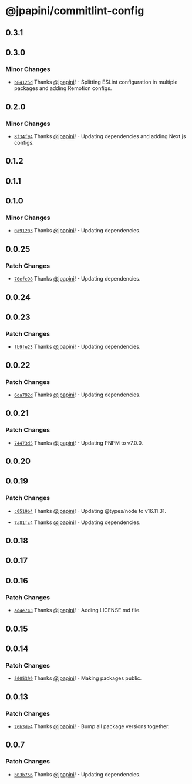 # @jpapini/commitlint-config

## 0.3.1

## 0.3.0

### Minor Changes

-   [`b84125d`](https://github.com/jpapini/tools-javascript/commit/b84125d8873722aeb0b893633e20270df5d14128) Thanks [@jpapini](https://github.com/jpapini)! - Splitting ESLint configuration in multiple packages and adding Remotion configs.

## 0.2.0

### Minor Changes

-   [`8f34f94`](https://github.com/jpapini/tools-javascript/commit/8f34f945baf04252b6215bdd09b93cfa7b72690b) Thanks [@jpapini](https://github.com/jpapini)! - Updating dependencies and adding Next.js configs.

## 0.1.2

## 0.1.1

## 0.1.0

### Minor Changes

-   [`0a91203`](https://github.com/jpapini/tools-javascript/commit/0a91203ed496ee42a4615300b81a7bd21e60052b) Thanks [@jpapini](https://github.com/jpapini)! - Updating dependencies.

## 0.0.25

### Patch Changes

-   [`70efc98`](https://github.com/jpapini/tools-javascript/commit/70efc98c109e36a7f5495a6e1d8c811f26d40042) Thanks [@jpapini](https://github.com/jpapini)! - Updating dependencies.

## 0.0.24

## 0.0.23

### Patch Changes

-   [`fb9fe23`](https://github.com/jpapini/tools-javascript/commit/fb9fe23c16352a2d144aea0941ce8bb9c9f39f06) Thanks [@jpapini](https://github.com/jpapini)! - Updating dependencies.

## 0.0.22

### Patch Changes

-   [`6da792d`](https://github.com/jpapini/tools-javascript/commit/6da792d0c049a2aab1a20f1b758113e4bde110be) Thanks [@jpapini](https://github.com/jpapini)! - Updating dependencies.

## 0.0.21

### Patch Changes

-   [`74473d5`](https://github.com/jpapini/tools-javascript/commit/74473d5f663c996b167d805d79a90b37fcc85daf) Thanks [@jpapini](https://github.com/jpapini)! - Updating PNPM to v7.0.0.

## 0.0.20

## 0.0.19

### Patch Changes

-   [`c0519b4`](https://github.com/jpapini/tools-javascript/commit/c0519b47ea37db78ec96c9372dd23d01874734c9) Thanks [@jpapini](https://github.com/jpapini)! - Updating @types/node to v16.11.31.

*   [`7a81fc4`](https://github.com/jpapini/tools-javascript/commit/7a81fc4f3a6b1970b456e3a9db94d17ec21acd35) Thanks [@jpapini](https://github.com/jpapini)! - Updating dependencies.

## 0.0.18

## 0.0.17

## 0.0.16

### Patch Changes

-   [`ad4e743`](https://github.com/jpapini/tools-javascript/commit/ad4e743cdfa20c8523782cfa956fee9ea47c38e8) Thanks [@jpapini](https://github.com/jpapini)! - Adding LICENSE.md file.

## 0.0.15

## 0.0.14

### Patch Changes

-   [`5005399`](https://github.com/jpapini/tools-javascript/commit/5005399a883932bc9f2f0e3b90c7a2af513c89ae) Thanks [@jpapini](https://github.com/jpapini)! - Making packages public.

## 0.0.13

### Patch Changes

-   [`26b3de4`](https://github.com/jpapini/tools-javascript/commit/26b3de4c9930566b5fbcd00d0a6de22374724242) Thanks [@jpapini](https://github.com/jpapini)! - Bump all package versions together.

## 0.0.7

### Patch Changes

-   [`b03b756`](https://github.com/jpapini/tools-javascript/commit/b03b756a3ade567deea9705b39105109b80341e9) Thanks [@jpapini](https://github.com/jpapini)! - Updating dependencies.
